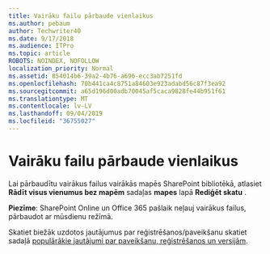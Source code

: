 ```yaml
---
title: Vairāku failu pārbaude vienlaikus
ms.author: pebaum
author: Techwriter40
ms.date: 9/17/2018
ms.audience: ITPro
ms.topic: article
ROBOTS: NOINDEX, NOFOLLOW
localization_priority: Normal
ms.assetid: 854014b6-39a2-4b76-a696-ecc3ab7251fd
ms.openlocfilehash: 70b441ca4c8751a84603e923adabd56c87f3ea92
ms.sourcegitcommit: a65d196d00adb70045af5caca9828fe44b951f61
ms.translationtype: MT
ms.contentlocale: lv-LV
ms.lasthandoff: 09/04/2019
ms.locfileid: "36755027"
---
```

# <a name="check-in-several-files-at-once"></a>Vairāku failu pārbaude vienlaikus

Lai pārbaudītu vairākus failus vairākās mapēs SharePoint bibliotēkā, atlasiet **Rādīt visus vienumus bez mapēm** sadaļas **mapes** lapā **Rediģēt skatu** . 
  
 **Piezīme**: SharePoint Online un Office 365 pašlaik neļauj vairākus failus, pārbaudot ar mūsdienu režīmā. 
  
Skatiet biežāk uzdotos jautājumus par reģistrēšanos/paveikšanu skatiet sadaļā [populārākie jautājumi par paveikšanu, reģistrēšanos un versijām](https://go.microsoft.com/fwlink/?linkid=2018786).
  

